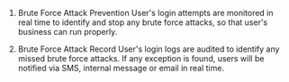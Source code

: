 1. Brute Force Attack Prevention
User's login attempts are monitored in real time to identify and stop any brute force attacks, so that user's business can run properly.

2. Brute Force Attack Record
User's login logs are audited to identify any missed brute force attacks. If any exception is found, users will be notified via SMS, internal message or email in real time.
